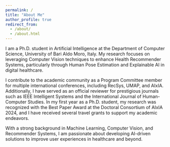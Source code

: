 ```yaml
---
permalink: /
title: "About Me"
author_profile: true
redirect_from: 
  - /about/
  - /about.html
---
```



I am a Ph.D. student in Artificial Intelligence at the Department of Computer Science, University of Bari Aldo Moro, Italy. My research focuses on leveraging Computer Vision techniques to enhance Health Recommender Systems, particularly through Human Pose Estimation and Explainable AI in digital healthcare.

I contribute to the academic community as a Program Committee member for multiple international conferences, including RecSys, UMAP, and AIxIA. Additionally, I have served as an official reviewer for prestigious journals such as IEEE Intelligent Systems and the International Journal of Human-Computer Studies. In my first year as a Ph.D. student, my research was recognized with the Best Paper Award at the Doctoral Consortium of AIxIA 2024, and I have received several travel grants to support my academic endeavors.

With a strong background in Machine Learning, Computer Vision, and Recommender Systems, I am passionate about developing AI-driven solutions to improve user experiences in healthcare and beyond.
